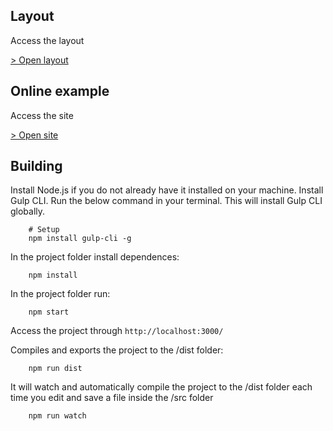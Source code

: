 ## Layout

Access the layout

[> Open layout](https://xd.adobe.com/view/621ae4c4-7b04-49c8-8b69-ea4fd6c14bc5-3749/specs/)

## Online example

Access the site

[> Open site](https://front-vitrine.surge.sh/)

## Building

Install Node.js if you do not already have it installed on your machine.
Install Gulp CLI. Run the below command in your terminal. This will install Gulp CLI globally.

```
	# Setup
	npm install gulp-cli -g
```

In the project folder install dependences:

```
	npm install
```

In the project folder run:

```
	npm start
```

Access the project through `http://localhost:3000/`

Compiles and exports the project to the /dist folder:

```
	npm run dist
```

It will watch and automatically compile the project to the /dist folder each time you edit and save a file inside the /src folder

```
	npm run watch
```

